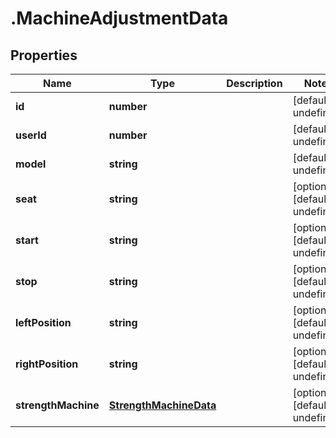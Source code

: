 # .MachineAdjustmentData

## Properties

Name | Type | Description | Notes
------------ | ------------- | ------------- | -------------
**id** | **number** |  | [default to undefined]
**userId** | **number** |  | [default to undefined]
**model** | **string** |  | [default to undefined]
**seat** | **string** |  | [optional] [default to undefined]
**start** | **string** |  | [optional] [default to undefined]
**stop** | **string** |  | [optional] [default to undefined]
**leftPosition** | **string** |  | [optional] [default to undefined]
**rightPosition** | **string** |  | [optional] [default to undefined]
**strengthMachine** | [**StrengthMachineData**](StrengthMachineData.md) |  | [optional] [default to undefined]

